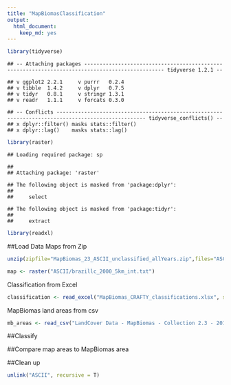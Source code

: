 ```yaml
---
title: "MapBiomasClassification"
output: 
  html_document: 
    keep_md: yes
---
```




```r
library(tidyverse)
```

```
## -- Attaching packages ------------------------------------------------------------------------------------------------ tidyverse 1.2.1 --
```

```
## v ggplot2 2.2.1     v purrr   0.2.4
## v tibble  1.4.2     v dplyr   0.7.5
## v tidyr   0.8.1     v stringr 1.3.1
## v readr   1.1.1     v forcats 0.3.0
```

```
## -- Conflicts --------------------------------------------------------------------------------------------------- tidyverse_conflicts() --
## x dplyr::filter() masks stats::filter()
## x dplyr::lag()    masks stats::lag()
```

```r
library(raster)
```

```
## Loading required package: sp
```

```
## 
## Attaching package: 'raster'
```

```
## The following object is masked from 'package:dplyr':
## 
##     select
```

```
## The following object is masked from 'package:tidyr':
## 
##     extract
```

```r
library(readxl)
```
##Load Data
Maps from Zip

```r
unzip(zipfile="MapBiomas_23_ASCII_unclassified_allYears.zip",files="ASCII/brazillc_2000_5km_int.txt")  # unzip your file 

map <- raster("ASCII/brazillc_2000_5km_int.txt")
```


Classification from Excel

```r
classification <- read_excel("MapBiomas_CRAFTY_classifications.xlsx", sheet = "PastureB", range="B1:C21", col_names=F)  
```

MapBiomas land areas from csv

```r
mb_areas <- read_csv("LandCover Data - MapBiomas - Collection 2.3 - 2018.01.04 Municipios.csv")  
```


##Classify

##Compare map areas to MapBiomas area 



##Clean up

```r
unlink("ASCII", recursive = T)
```
